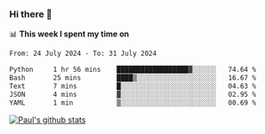 ### Hi there 👋

📊 **This week I spent my time on**
<!--START_SECTION:waka-->

```txt
From: 24 July 2024 - To: 31 July 2024

Python     1 hr 56 mins    ██████████████████▓░░░░░░   74.64 %
Bash       25 mins         ████▒░░░░░░░░░░░░░░░░░░░░   16.67 %
Text       7 mins          █░░░░░░░░░░░░░░░░░░░░░░░░   04.63 %
JSON       4 mins          ▓░░░░░░░░░░░░░░░░░░░░░░░░   02.95 %
YAML       1 min           ▒░░░░░░░░░░░░░░░░░░░░░░░░   00.69 %
```

<!--END_SECTION:waka-->


[![Paul's github stats](https://github-readme-stats.vercel.app/api?username=mickeyouyou&theme=dracula&show_icons=true)](https://github.com/anuraghazra/github-readme-stats)
